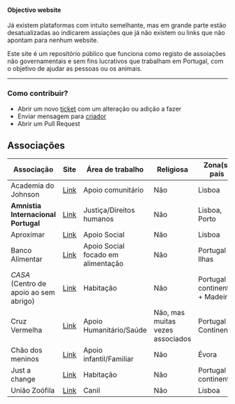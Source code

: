 #### Objectivo website

Já existem plataformas com intuito semelhante, mas em grande parte estão desatualizadas ao indicarem assiações que já não existem ou links que não apontam para nenhum website.

Este site é um repositório público que funciona como registo de assoiações não governamentais e sem fins lucrativos que trabalham em Portugal, com o objetivo de ajudar as pessoas ou os animais.

---

### Como contribuir?

- Abrir um novo [ticket](https://github.com/ElMassas/community-work/issues) com um alteração ou adição a fazer
- Enviar mensagem para [criador](https://www.instagram.com/el.massas/)
- Abrir um Pull Request

## Associações

| Associação | Site | Área de trabalho |  Religiosa | Zona(s) país
|------|--------|---------|---------| ---------|
| Academia do Johnson | [Link](https://www.academiadojohnson.com/como-ajudar) | Apoio comunitário | Não | Lisboa
| **Amnistia Internacional Portugal** | [Link](https://www.amnistia.pt/tornar-me-ativista-ou-voluntario/) | Justiça/Direitos humanos | Não | Lisboa, Porto
| Aproximar | [Link](https://www.aproximar.pt/voluntariado-aproximar.html) | Apoio Social | Não | Lisboa
| Banco Alimentar | [Link](https://www.bancoalimentar.pt/quero-ser-voluntario/) | Apoio Social focado em alimentação | Não | Portugal + Ilhas
|*CASA* (Centro de apoio ao sem abrigo) | [Link](https://casa-apoioaosemabrigo.org/) | Habitação | Não | Portugal continental + Madeira
| Cruz Vermelha| [Link](https://www.cruzvermelha.pt/voluntariado.html) | Apoio Humanitário/Saúde | Não, mas muitas vezes associados | Portugal Continental
| Chão dos meninos | [Link](https://www.chaodosmeninos.pt/areas-de-apoio-e-atividades/) | Apoio infantil/Familiar | Não | Évora
| Just a change | [Link](https://justachange.pt/en/volunteers/) | Habitação | Não | Portugal continental
| União Zoófila | [Link](https://www.uniaozoofila.org/en/ajudar/) | Canil | Não | Lisboa

